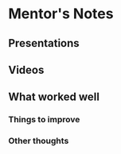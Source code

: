 # Mentor's Notes

## Presentations

## Videos

## What worked well

### Things to improve

### Other thoughts
